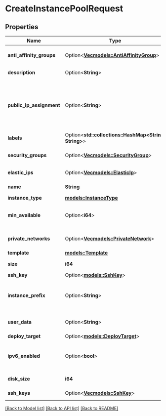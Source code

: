 # CreateInstancePoolRequest

## Properties

Name | Type | Description | Notes
------------ | ------------- | ------------- | -------------
**anti_affinity_groups** | Option<[**Vec<models::AntiAffinityGroup>**](anti-affinity-group.md)> | Instance Pool Anti-affinity Groups | [optional]
**description** | Option<**String**> | Instance Pool description | [optional]
**public_ip_assignment** | Option<**String**> | Determines public IP assignment of the Instances. Type `none` is final and can't be changed later on. | [optional]
**labels** | Option<**std::collections::HashMap<String, String>**> |  | [optional]
**security_groups** | Option<[**Vec<models::SecurityGroup>**](security-group.md)> | Instance Pool Security Groups | [optional]
**elastic_ips** | Option<[**Vec<models::ElasticIp>**](elastic-ip.md)> | Instances Elastic IPs | [optional]
**name** | **String** | Instance Pool name | 
**instance_type** | [**models::InstanceType**](instance-type.md) |  | 
**min_available** | Option<**i64**> | Minimum number of running Instances | [optional]
**private_networks** | Option<[**Vec<models::PrivateNetwork>**](private-network.md)> | Instance Pool Private Networks | [optional]
**template** | [**models::Template**](template.md) |  | 
**size** | **i64** | Number of Instances | 
**ssh_key** | Option<[**models::SshKey**](ssh-key.md)> |  | [optional]
**instance_prefix** | Option<**String**> | Prefix to apply to Instances names (default: pool) | [optional]
**user_data** | Option<**String**> | Instances Cloud-init user-data | [optional]
**deploy_target** | Option<[**models::DeployTarget**](deploy-target.md)> |  | [optional]
**ipv6_enabled** | Option<**bool**> | Enable IPv6. DEPRECATED: use `public-ip-assignments`. | [optional]
**disk_size** | **i64** | Instances disk size in GiB | 
**ssh_keys** | Option<[**Vec<models::SshKey>**](ssh-key.md)> | Instances SSH Keys | [optional]

[[Back to Model list]](../README.md#documentation-for-models) [[Back to API list]](../README.md#documentation-for-api-endpoints) [[Back to README]](../README.md)



